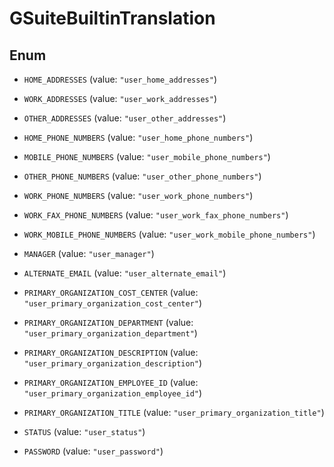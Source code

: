 

# GSuiteBuiltinTranslation

## Enum


* `HOME_ADDRESSES` (value: `"user_home_addresses"`)

* `WORK_ADDRESSES` (value: `"user_work_addresses"`)

* `OTHER_ADDRESSES` (value: `"user_other_addresses"`)

* `HOME_PHONE_NUMBERS` (value: `"user_home_phone_numbers"`)

* `MOBILE_PHONE_NUMBERS` (value: `"user_mobile_phone_numbers"`)

* `OTHER_PHONE_NUMBERS` (value: `"user_other_phone_numbers"`)

* `WORK_PHONE_NUMBERS` (value: `"user_work_phone_numbers"`)

* `WORK_FAX_PHONE_NUMBERS` (value: `"user_work_fax_phone_numbers"`)

* `WORK_MOBILE_PHONE_NUMBERS` (value: `"user_work_mobile_phone_numbers"`)

* `MANAGER` (value: `"user_manager"`)

* `ALTERNATE_EMAIL` (value: `"user_alternate_email"`)

* `PRIMARY_ORGANIZATION_COST_CENTER` (value: `"user_primary_organization_cost_center"`)

* `PRIMARY_ORGANIZATION_DEPARTMENT` (value: `"user_primary_organization_department"`)

* `PRIMARY_ORGANIZATION_DESCRIPTION` (value: `"user_primary_organization_description"`)

* `PRIMARY_ORGANIZATION_EMPLOYEE_ID` (value: `"user_primary_organization_employee_id"`)

* `PRIMARY_ORGANIZATION_TITLE` (value: `"user_primary_organization_title"`)

* `STATUS` (value: `"user_status"`)

* `PASSWORD` (value: `"user_password"`)



